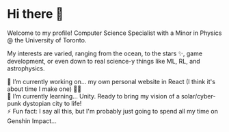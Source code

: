 # Hi there 👋

Welcome to my profile! Computer Science Specialist with a Minor in Physics @ the University of Toronto.

My interests are varied, ranging from the ocean, to the stars ✨, game development, or even down to real science-y things like ML, RL, and astrophysics.

🔭 I’m currently working on... my own personal website in React (I think it's about time I make one) 👩‍💻  
🌱 I’m currently learning... Unity. Ready to bring my vision of a solar/cyber-punk dystopian city to life!  
⚡ Fun fact: I say all this, but I'm probably just going to spend all my time on Genshin Impact...  

<!--
**rararani/rararani** is a ✨ _special_ ✨ repository because its `README.md` (this file) appears on your GitHub profile.

Here are some ideas to get you started:

- 🔭 I’m currently working on ...
- 🌱 I’m currently learning ...
- 👯 I’m looking to collaborate on ...
- 🤔 I’m looking for help with ...
- 💬 Ask me about ...
- 📫 How to reach me: ...
- 😄 Pronouns: ...
- ⚡ Fun fact: ...
-->
